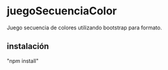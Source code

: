 # juegoSecuenciaColor
 Juego secuencia de colores utilizando bootstrap para formato.

## instalación
"npm install"
